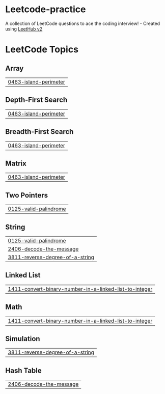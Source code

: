 # Leetcode-practice
A collection of LeetCode questions to ace the coding interview! - Created using [LeetHub v2](https://github.com/arunbhardwaj/LeetHub-2.0)

<!---LeetCode Topics Start-->
# LeetCode Topics
## Array
|  |
| ------- |
| [0463-island-perimeter](https://github.com/PillariGowtham/Leetcode-practice/tree/master/0463-island-perimeter) |
## Depth-First Search
|  |
| ------- |
| [0463-island-perimeter](https://github.com/PillariGowtham/Leetcode-practice/tree/master/0463-island-perimeter) |
## Breadth-First Search
|  |
| ------- |
| [0463-island-perimeter](https://github.com/PillariGowtham/Leetcode-practice/tree/master/0463-island-perimeter) |
## Matrix
|  |
| ------- |
| [0463-island-perimeter](https://github.com/PillariGowtham/Leetcode-practice/tree/master/0463-island-perimeter) |
## Two Pointers
|  |
| ------- |
| [0125-valid-palindrome](https://github.com/PillariGowtham/Leetcode-practice/tree/master/0125-valid-palindrome) |
## String
|  |
| ------- |
| [0125-valid-palindrome](https://github.com/PillariGowtham/Leetcode-practice/tree/master/0125-valid-palindrome) |
| [2406-decode-the-message](https://github.com/PillariGowtham/Leetcode-practice/tree/master/2406-decode-the-message) |
| [3811-reverse-degree-of-a-string](https://github.com/PillariGowtham/Leetcode-practice/tree/master/3811-reverse-degree-of-a-string) |
## Linked List
|  |
| ------- |
| [1411-convert-binary-number-in-a-linked-list-to-integer](https://github.com/PillariGowtham/Leetcode-practice/tree/master/1411-convert-binary-number-in-a-linked-list-to-integer) |
## Math
|  |
| ------- |
| [1411-convert-binary-number-in-a-linked-list-to-integer](https://github.com/PillariGowtham/Leetcode-practice/tree/master/1411-convert-binary-number-in-a-linked-list-to-integer) |
## Simulation
|  |
| ------- |
| [3811-reverse-degree-of-a-string](https://github.com/PillariGowtham/Leetcode-practice/tree/master/3811-reverse-degree-of-a-string) |
## Hash Table
|  |
| ------- |
| [2406-decode-the-message](https://github.com/PillariGowtham/Leetcode-practice/tree/master/2406-decode-the-message) |
<!---LeetCode Topics End-->